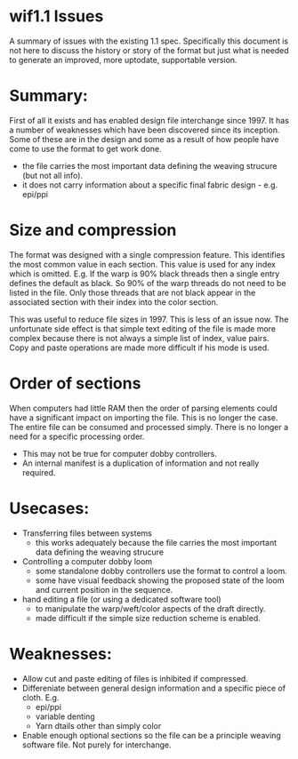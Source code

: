 # wif1.1 Issues
A summary of issues with the existing 1.1 spec. Specifically this document is not here to discuss the history or story of the format but just what is needed to generate an improved, more uptodate, supportable version.

# Summary:
First of all it exists and has enabled design file interchange since 1997.
It has a number of weaknesses which have been discovered since its inception. Some of these are in the design and some as a result of how people have come to use the format to get work done.

- the file carries the most important data defining the weaving strucure (but not all info).
- it does not carry information about a specific final fabric design - e.g. epi/ppi

# Size and compression
The format was designed with a single compression feature. This identifies the most common value in each section. This value is used for any index which is omitted.
E.g. If the warp is 90% black threads then a single entry defines the default as black. So 90% of the warp threads do not need to be listed in the file. Only those threads that are not black appear in the associated section with their index into the color section.

This was useful to reduce file sizes in 1997. This is less of an issue now.
The unfortunate side effect is that simple text editing of the file is made more complex because there is not always a simple list of index, value pairs. Copy and paste operations are made more difficult if his mode is used.

# Order of sections
When computers had little RAM then the order of parsing elements could have a significant impact on importing the file. This is no longer the case. The entire file can be consumed and processed simply. There is no longer a need for a specific processing order. 
 - This may not be true for computer dobby controllers.
  - An internal manifest is a duplication of information and not really required.

# Usecases:
 - Transferring files between systems
   - this works adequately because the file carries the most important data defining the weaving strucure
 - Controlling a computer dobby loom
   - some standalone dobby controllers use the format to control a loom.
   - some have visual feedback showing the proposed state of the loom and current position in the sequence.
 - hand editing a file  (or using a dedicated software tool)
   - to manipulate the warp/weft/color aspects of the draft directly.
   - made difficult if the simple size reduction scheme is enabled.

# Weaknesses:

- Allow cut and paste editing of files is inhibited if compressed.
- Differeniate between general design information and a specific piece of cloth.
  E.g. 
  - epi/ppi
  - variable denting
  - Yarn dtails other than simply color
- Enable enough optional sections so the file can be a principle weaving software file. Not purely for interchange.
  
